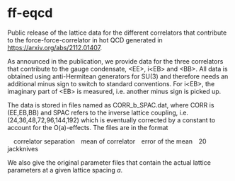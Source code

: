 # ff-eqcd
Public release of the lattice data for the different correlators that contribute to
the force-force-correlator in hot QCD generated
in https://arxiv.org/abs/2112.01407.

As announced in the publication, we provide data for the three correlators that 
contribute to the gauge condensate, &lt;EE&gt;, i&lt;EB&gt; and &lt;BB&gt;. All data is obtained 
using anti-Hermitean generators for SU(3) and therefore needs an additional minus sign
to switch to standard conventions. For i&lt;EB&gt;, the imaginary part of &lt;EB&gt; is measured, i.e. 
another minus sign is picked up.
  
The data is stored in files named as CORR_b_SPAC.dat, where CORR is (EE,EB,BB) and SPAC refers to 
the inverse lattice coupling, i.e. (24,36,48,72,96,144,192) which is eventually 
corrected by a constant to account for the O(a)-effects. The files are in the format
  
&emsp;correlator separation&emsp;mean of correlator&emsp;error of the mean&emsp;20 jackknives
  
  
We also give the original parameter files that contain the actual lattice parameters
at a given lattice spacing *a*.
